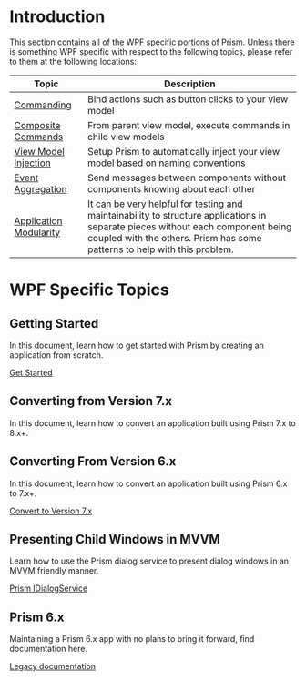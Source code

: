 # Introduction

This section contains all of the WPF specific portions of Prism. Unless there is something WPF specific with respect to the following topics, please refer to them at the following locations:

| Topic | Description |
|-------|-------------|
| [Commanding](../commanding.md) | Bind actions such as button clicks to your view model |
| [Composite Commands](../composite-commands.md) | From parent view model, execute commands in child view models |
| [View Model Injection](../viewmodel-locator.md) | Setup Prism to automatically inject your view model based on naming conventions |
| [Event Aggregation](../event-aggregator.md) | Send messages between components without components knowing about each other |
| [Application Modularity](../modules.md) | It can be very helpful for testing and maintainability to structure applications in separate pieces without each component being coupled with the others. Prism has some patterns to help with this problem. |

# WPF Specific Topics

## Getting Started
In this document, learn how to get started with Prism by creating an application from scratch.

[Get Started](./getting-started.md)

## Converting from Version 7.x

In this document, learn how to convert an application built using Prism 7.x to 8.x+.

## Converting From Version 6.x

In this document, learn how to convert an application built using Prism 6.x to 7.x+.

[Convert to Version 7.x](./converting-from-6.md)

## Presenting Child Windows in MVVM

Learn how to use the Prism dialog service to present dialog windows in an MVVM friendly manner.

[Prism IDialogService](./dialog-service.md)

## Prism 6.x

Maintaining a Prism 6.x app with no plans to bring it forward, find documentation here.

[Legacy documentation](legacy/Introduction.md)
